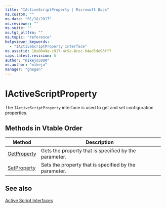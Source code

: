 ```yaml
---
title: "IActiveScriptProperty | Microsoft Docs"
ms.custom: ""
ms.date: "01/18/2017"
ms.reviewer: ""
ms.suite: ""
ms.tgt_pltfrm: ""
ms.topic: "reference"
helpviewer_keywords: 
  - "IActiveScriptProperty interface"
ms.assetid: 18a0049a-c817-4c9a-8cec-64ad5de96ff7
caps.latest.revision: 5
author: "mikejo5000"
ms.author: "mikejo"
manager: "ghogen"
---
```

# IActiveScriptProperty
The `IActiveScriptProperty` interface is used to get and set configuration properties.  
  
## Methods in Vtable Order  
  
|Method|Description|  
|------------|-----------------|  
|[GetProperty](../../winscript/reference/iactivescriptproperty-getproperty.md)|Gets the property that is specified by the parameter.|  
|[SetProperty](../../winscript/reference/iactivescriptproperty-setproperty.md)|Sets the property that is specified by the parameter.|  
  
## See also  
 [Active Script Interfaces](../../winscript/reference/active-script-interfaces.md)